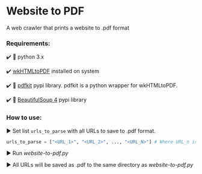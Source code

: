 # Website to PDF

A web crawler that prints a website to .pdf format

### Requirements:

:heavy_check_mark: :snake: python 3.x

:heavy_check_mark: [wkHTMLtoPDF](https://wkhtmltopdf.org/) installed on system

:heavy_check_mark: :snake: [pdfkit](https://pypi.org/project/pdfkit/) pypi library. pdfkit is a python wrapper for wkHTMLtoPDF.

:heavy_check_mark: :snake: [BeautifulSoup 4](https://pypi.org/project/beautifulsoup4/) pypi library


### How to use:

:arrow_forward: Set list `urls_to_parse` with all URLs to save to .pdf format.
```python
urls_to_parse = ["<URL_1>", "<URL_2>", ..., "<URL_N>"] # Where URL_n is your desired URL.
```

:arrow_forward: Run *website-to-pdf.py*

:arrow_forward: All URLs will be saved as .pdf to the same directory as *website-to-pdf.py*
